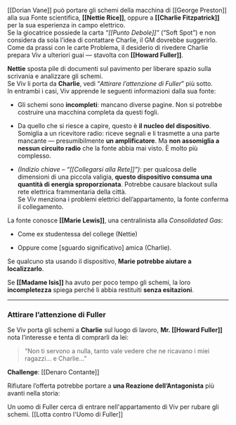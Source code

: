 [[Dorian Vane]] può portare gli schemi della macchina di [[George Preston]] alla sua Fonte scientifica, **[[Nettie Rice]]**, oppure a **[[Charlie Fitzpatrick]]** per la sua esperienza in campo elettrico.  
Se la giocatrice possiede la carta _“[[Punto Debole]]”_ (“Soft Spot”) e non considera da sola l’idea di contattare Charlie, il GM dovrebbe suggerirlo. Come da prassi con le carte Problema, il desiderio di rivedere Charlie prepara Viv a ulteriori guai — stavolta con **[[Howard Fuller]]**.

**Nettie** sposta pile di documenti sul pavimento per liberare spazio sulla scrivania e analizzare gli schemi.  
Se Viv li porta da **Charlie**, vedi “_Attirare l’attenzione di Fuller_” più sotto.  
In entrambi i casi, Viv apprende le seguenti informazioni dalla sua fonte:

- Gli schemi sono **incompleti**: mancano diverse pagine. Non si potrebbe costruire una macchina completa da questi fogli.
    
- Da quello che si riesce a capire, questo è **il nucleo del dispositivo**. Somiglia a un ricevitore radio: riceve segnali e li trasmette a una parte mancante — presumibilmente **un amplificatore**. Ma **non assomiglia a nessun circuito radio** che la fonte abbia mai visto. È molto più complesso.
    
- _(Indizio chiave – “[[Collegarsi alla Rete]]”)_: per qualcosa delle dimensioni di una piccola valigia, **questo dispositivo consuma una quantità di energia sproporzionata**. Potrebbe causare blackout sulla rete elettrica frammentaria della città.  
    Se Viv menziona i problemi elettrici dell’appartamento, la fonte conferma il collegamento.
    

La fonte conosce **[[Marie Lewis]]**, una centralinista alla _Consolidated Gas_:

- Come ex studentessa del college (Nettie)
    
- Oppure come [sguardo significativo] amica (Charlie).
    

Se qualcuno sta usando il dispositivo, **Marie potrebbe aiutare a localizzarlo**.

Se **[[Madame Isis]]** ha avuto per poco tempo gli schemi, la loro **incompletezza** spiega perché li abbia restituiti **senza esitazioni**.

---

### Attirare l’attenzione di Fuller

Se Viv porta gli schemi a **Charlie** sul luogo di lavoro, **Mr. [[Howard Fuller]]** nota l’interesse e tenta di comprarli da lei:

> “Non ti servono a nulla, tanto vale vedere che ne ricavano i miei ragazzi… e Charlie…”

**Challenge**: [[Denaro Contante]]

Rifiutare l’offerta potrebbe portare a **una Reazione dell’Antagonista** più avanti nella storia:

Un uomo di Fuller cerca di entrare nell'appartamento di Viv per rubare gli schemi. [[Lotta contro l'Uomo di Fuller]]